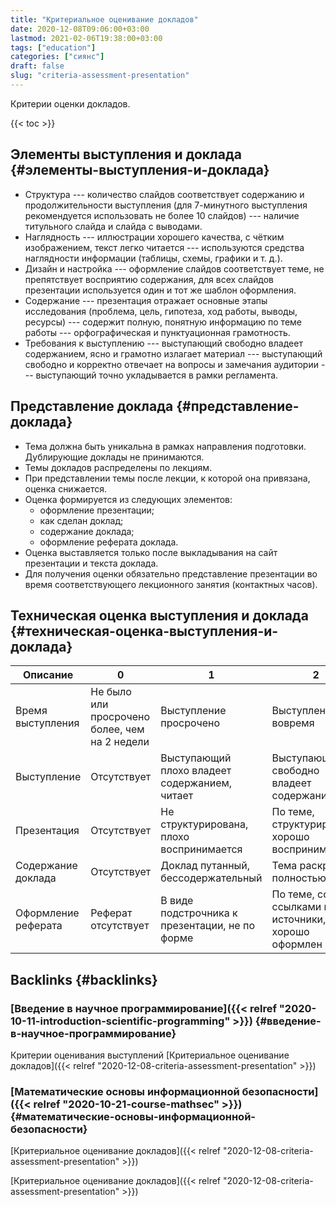 ```yaml
---
title: "Критериальное оценивание докладов"
date: 2020-12-08T09:06:00+03:00
lastmod: 2021-02-06T19:38:00+03:00
tags: ["education"]
categories: ["сиянс"]
draft: false
slug: "criteria-assessment-presentation"
---
```


Критерии оценки докладов.

<!--more-->

{{< toc >}}


## Элементы выступления и доклада {#элементы-выступления-и-доклада}

-   Структура --- количество слайдов соответствует содержанию и
    продолжительности выступления (для 7-минутного выступления
    рекомендуется использовать не более 10 слайдов) --- наличие титульного
    слайда и слайда с выводами.
-   Наглядность --- иллюстрации хорошего качества, с чётким изображением,
    текст легко читается --- используются средства наглядности информации
    (таблицы, схемы, графики и т. д.).
-   Дизайн и настройка --- оформление слайдов соответствует теме, не
    препятствует восприятию содержания, для всех слайдов презентации
    используется один и тот же шаблон оформления.
-   Содержание --- презентация отражает основные этапы исследования
    (проблема, цель, гипотеза, ход работы, выводы, ресурсы) --- содержит
    полную, понятную информацию по теме работы --- орфографическая и
    пунктуационная грамотность.
-   Требования к выступлению --- выступающий свободно владеет содержанием,
    ясно и грамотно излагает материал --- выступающий свободно и корректно
    отвечает на вопросы и замечания аудитории --- выступающий точно
    укладывается в рамки регламента.


## Представление доклада {#представление-доклада}

-   Тема должна быть уникальна в рамках направления подготовки. Дублирующие доклады не принимаются.
-   Темы докладов распределены по лекциям.
-   При представлении темы после лекции, к которой она привязана, оценка снижается.
-   Оценка формируется из следующих элементов:
    -   оформление презентации;
    -   как сделан доклад;
    -   содержание доклада;
    -   оформление реферата доклада.
-   Оценка выставляется только после выкладывания на сайт презентации и текста доклада.
-   Для получения оценки обязательно представление презентации во время соответствующего лекционного занятия (контактных часов).


## Техническая оценка выступления и доклада {#техническая-оценка-выступления-и-доклада}

| Описание            | 0                                             | 1                                              | 2                                                  |
|---------------------|-----------------------------------------------|------------------------------------------------|----------------------------------------------------|
| Время выступления   | Не было или просрочено более, чем на 2 недели | Выступление просрочено                         | Выступление вовремя                                |
| Выступление         | Отсутствует                                   | Выступающий плохо владеет содержанием, читает  | Выступающий свободно владеет содержанием           |
| Презентация         | Отсутствует                                   | Не структурирована, плохо воспринимается       | По теме, структурирована, хорошо воспринимается    |
| Содержание доклада  | Отсутствует                                   | Доклад путанный, бессодержательный             | Тема раскрыта полностью                            |
| Оформление реферата | Реферат отсутствует                           | В виде подстрочника к презентации, не по форме | По теме, со ссылками на источники, хорошо оформлен |


## Backlinks {#backlinks}


### [Введение в научное программирование]({{< relref "2020-10-11-introduction-scientific-programming" >}}) {#введение-в-научное-программирование}

Критерии оценивания выступлений [Критериальное оценивание докладов]({{< relref "2020-12-08-criteria-assessment-presentation" >}})


### [Математические основы информационной безопасности]({{< relref "2020-10-21-course-mathsec" >}}) {#математические-основы-информационной-безопасности}

[Критериальное оценивание докладов]({{< relref "2020-12-08-criteria-assessment-presentation" >}})

[Критериальное оценивание докладов]({{< relref "2020-12-08-criteria-assessment-presentation" >}})
